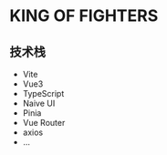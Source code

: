 # KING OF FIGHTERS

## 技术栈
  - Vite
  - Vue3 <setup>
  - TypeScript
  - Naive UI
  - Pinia
  - Vue Router
  - axios
  - ...

